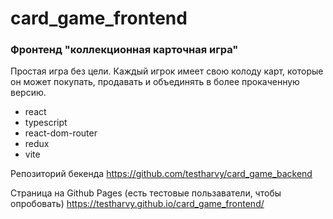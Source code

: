# card_game_frontend


### Фронтенд "коллекционная карточная игра"
Простая игра без цели.
Каждый игрок имеет свою колоду карт, которые он может покупать, продавать и объединять в более прокаченную версию.





- react
- typescript
- react-dom-router
- redux
- vite




Репозиторий бекенда
https://github.com/testharvy/card_game_backend

Страница на Github Pages (есть тестовые пользаватели, чтобы опробовать)
https://testharvy.github.io/card_game_frontend/